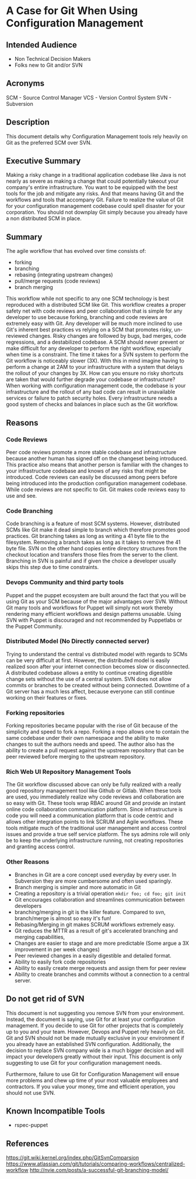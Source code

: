 # A Case for Git When Using Configuration Management

## Intended Audience
 * Non Technical Decision Makers
 * Folks new to Git and/or SVN

## Acronyms
SCM - Source Control Manager
VCS - Version Control System
SVN - Subversion

## Description
This document details why Configuration Management tools rely heavily on Git as the preferred SCM
over SVN.

## Executive Summary
Making a risky change in a traditional application codebase like Java is not nearly as severe as making a change that could 
potentially takeout your company's entire infrastructure.  You want to be equipped with the best tools for the job and mitigate
any risks. And that means having Git and the workflows and tools that accompany Git.  Failure to realize the value of Git for your configuration
management codebase could spell disaster for your corporation. You should not downplay Git simply because you already have a non 
distributed SCM in place.

## Summary
The agile workflow that has evolved over time consists of:

-  forking 
-  branching
-  rebasing (integrating upstream changes)
-  pull/merge requests (code reviews)
-  branch merging 

This workflow while not specific to any one SCM technology is best reproduced with a distributed SCM like Git.  This
workflow creates a proper safety net with code reviews and peer collaboration that is simple for any developer to use
because forking, branching and code reviews are extremely easy with Git.  Any developer will be much more inclined to
use Git's inherent best practices vs relying on a SCM that promotes risky, un-reviewed changes. Risky changes are
followed by bugs, bad merges, code regressions, and a destabilized codebase. A SCM should never prevent or make
difficult for any developer to perform the right workflow, especially when time is a constraint. The time it takes for a
SVN system to perform the Git workflow is noticeably slower (3X).  With this in mind imagine having to perform a
change at 2AM to your infrastructure with a system that delays the rollout of your changes by 3X.  How can you ensure no
risky shortcuts are taken that would further degrade your codebase or infrastructure?   When working with configuration
management code, the codebase is your infrastructure and the rollout of any bad code can result in unavailable services
or failure to patch security holes. Every infrastructure needs a good system of checks and balances in place such as the Git workflow. 

## Reasons

### Code Reviews
Peer code reviews promote a more stable codebase and infrastructure because another human has signed off on the changeset
being introduced.  This practice also means that another person is familiar with the changes to your infrastructure codebase
and knows of any risks that might be introduced. Code reviews can easily be discussed among peers before being introduced into
the production configuration management codebase.  While code reviews are not specific to Git.  Git makes code reviews easy to use 
and see. 

### Code Branching
Code branching is a feature of most SCM systems. However, distributed SCMs like Git make it dead simple to branch
which therefore promotes good practices.  Git branching takes as long as writing a 41 byte file to the filesystem. Removing
a branch takes as long as it takes to remove the 41 byte file.  SVN on the other hand copies entire directory structures from 
the checkout location and transfers those files from the server to the client.  Branching in SVN is painful and 
if given the choice a developer usually skips this step due to time constraints. 

### Devops Community and third party tools
Puppet and the puppet ecosystem are built around the fact that you will be using Git as your SCM because of the major
advantages over SVN.  Without Git many tools and workflows for Puppet will simply not work thereby rendering many
efficient workflows and design patterns unusable.  Using SVN with Puppet is discouraged and not recommended by
Puppetlabs or the Puppet Community.

### Distributed Model (No Directly connected server)
Trying to understand the central vs distributed model with regards to SCMs can be very difficult at first.  However, the 
distributed model is easily realized soon after your internet connection becomes slow or disconnected.  A distributed codebase
allows a entity to continue creating digestible change sets without the use of a central system.  SVN does not allow 
commits or branches to be created without being connected.  Downtime of a Git server has a much less affect, because everyone 
can still continue working on their features or fixes.

### Forking repositories
Forking repositories became popular with the rise of Git because of the simplicity and speed to fork a repo.  Forking a 
repo allows one to contain the same codebase under their own namespace and the ability to make changes to suit the authors
needs and speed.  The author also has the ability to create a pull request against the upstream repository that can be peer reviewed
before merging to the upstream repository.
 
### Rich Web UI Repository Management Tools
The Git workflow discussed above can only be fully realized with a really good repository management tool like Github or Gitlab.
When these tools are used, you immediately realize why code reviews and collaboration are so easy with Git.  These tools wrap 
RBAC around Git and provide an instant online code collaboration communication platform.  Since infrastructure 
is code you will need a communication platform that is code centric and allows other integration points to link SCRUM and Agile
workflows. These tools mitigate much of the traditional user management and access control issues and provide a true self
service platform.  The sys admins role will only be to keep the underlying infrastructure running, not creating repositories
and granting access control.

### Other Reasons
 * Branches in Git are a core concept used everyday by every user. In Subversion they are more cumbersome and often used sparingly.
 * Branch merging is simpler and more automatic in Git
 * Creating a repository is a trivial operation  `mkdir foo; cd foo; git init`
 * Git encourages collaboration and streamlines communication between developers
 * branching/merging in git is the killer feature.  Compared to svn, branch/merge is almost so easy it's fun!  
 * Rebasing/Merging in git makes SCRUM workflows extremely easy.
 * Git reduces the MTTR as a result of git's accelerated branching and merging capabilities,
 * Changes are easier to stage and are more predictable (Some argue a 3X improvement in per week changes) 
 * Peer reviewed changes in a easily digestible and detailed format.
 * Ability to easily fork code repositories
 * Ability to easily create merge requests and assign them for peer review
 * Ability to create branches and commits without a connection to a central server.  

## Do not get rid of SVN
This document is not suggesting you remove SVN from your environment.  Instead, the document is saying, use Git for at
least your configuration management.  If you decide to use Git for other projects that is completely up to you and your team. 
However, Devops and Puppet rely heavily on Git.  Git and SVN should not be made mutually exclusive in your environment
if you already have an established SVN configuration.  Additionally, the decision to replace SVN company wide
is a much bigger decision and will impact your developers greatly without their input. This document is only suggesting to use
Git for your configuration management needs.

Furthermore, failure to use Git for Configuration Management will ensue more problems and chew up time of your most valuable 
employees and contractors.  If you value your money, time and efficient operation, you should not use SVN. 

## Known Incompatible Tools

 * rspec-puppet


## References
https://git.wiki.kernel.org/index.php/GitSvnComparsion
https://www.atlassian.com/git/tutorials/comparing-workflows/centralized-workflow
http://nvie.com/posts/a-successful-git-branching-model/